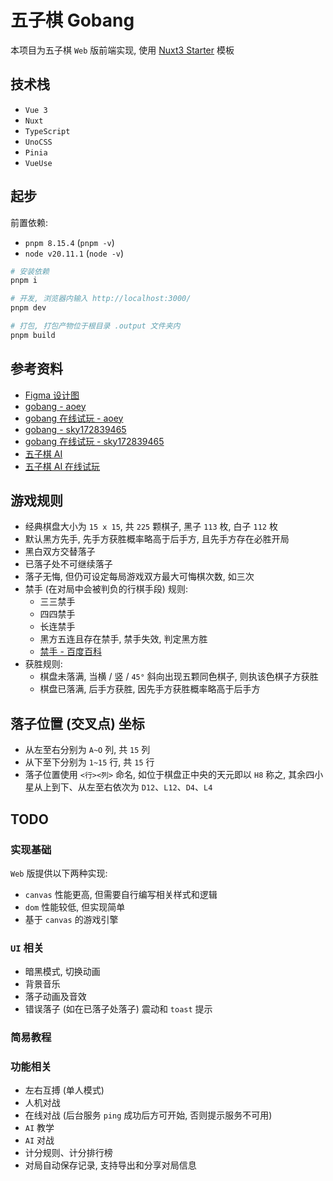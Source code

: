 # 五子棋 Gobang

本项目为五子棋 `Web` 版前端实现, 使用 [Nuxt3 Starter](https://github.com/nuxt/starter/tree/v3) 模板

## 技术栈

- `Vue 3`
- `Nuxt`
- `TypeScript`
- `UnoCSS`
- `Pinia`
- `VueUse`

## 起步

前置依赖:

- `pnpm 8.15.4` (`pnpm -v`)
- `node v20.11.1` (`node -v`)

```bash
# 安装依赖
pnpm i

# 开发, 浏览器内输入 http://localhost:3000/
pnpm dev

# 打包, 打包产物位于根目录 .output 文件夹内
pnpm build
```

## 参考资料

- [Figma 设计图](<https://www.figma.com/design/tA5XBiinQMVjaOWPndbPxB/Gobang---%E4%BA%94%E5%AD%90%E6%A3%8B-(Community)>)
- [gobang - aoey](https://github.com/aooy/gobang)
- [gobang 在线试玩 - aoey](https://aooy.github.io/gobang/)
- [gobang - sky172839465](https://github.com/sky172839465/Gobang)
- [gobang 在线试玩 - sky172839465](<(https://sky172839465.github.io/gobang/)>)
- [五子棋 AI](https://github.com/lihongxun945/gobang)
- [五子棋 AI 在线试玩](http://gobang2.light7.cn/)

## 游戏规则

- 经典棋盘大小为 `15 x 15`, 共 `225` 颗棋子, 黑子 `113` 枚, 白子 `112` 枚
- 默认黑方先手, 先手方获胜概率略高于后手方, 且先手方存在必胜开局
- 黑白双方交替落子
- 已落子处不可继续落子
- 落子无悔, 但仍可设定每局游戏双方最大可悔棋次数, 如三次
- 禁手 (在对局中会被判负的行棋手段) 规则:
  - 三三禁手
  - 四四禁手
  - 长连禁手
  - 黑方五连且存在禁手, 禁手失效, 判定黑方胜
  - [禁手 - 百度百科](https://baike.baidu.com/item/%E7%A6%81%E6%89%8B/214940)
- 获胜规则:
  - 棋盘未落满, 当横 / 竖 / `45°` 斜向出现五颗同色棋子, 则执该色棋子方获胜
  - 棋盘已落满, 后手方获胜, 因先手方获胜概率略高于后手方

## 落子位置 (交叉点) 坐标

- 从左至右分别为 `A~O` 列, 共 `15` 列
- 从下至下分别为 `1~15` 行, 共 `15` 行
- 落子位置使用 `<行><列>` 命名, 如位于棋盘正中央的天元即以 `H8` 称之, 其余四小星从上到下、从左至右依次为 `D12`、`L12`、`D4`、`L4`

## TODO

### 实现基础

`Web` 版提供以下两种实现:

- `canvas` 性能更高, 但需要自行编写相关样式和逻辑
- `dom` 性能较低, 但实现简单
- 基于 `canvas` 的游戏引擎

### `UI` 相关

- 暗黑模式, 切换动画
- 背景音乐
- 落子动画及音效
- 错误落子 (如在已落子处落子) 震动和 `toast` 提示

### 简易教程

### 功能相关

- 左右互搏 (单人模式)
- 人机对战
- 在线对战 (后台服务 `ping` 成功后方可开始, 否则提示服务不可用)
- `AI` 教学
- `AI` 对战
- 计分规则、计分排行榜
- 对局自动保存记录, 支持导出和分享对局信息
